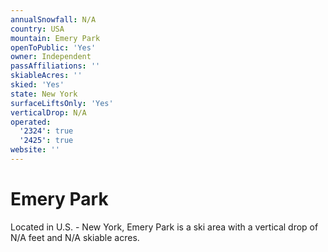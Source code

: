 ```yaml
---
annualSnowfall: N/A
country: USA
mountain: Emery Park
openToPublic: 'Yes'
owner: Independent
passAffiliations: ''
skiableAcres: ''
skied: 'Yes'
state: New York
surfaceLiftsOnly: 'Yes'
verticalDrop: N/A
operated:
  '2324': true
  '2425': true
website: ''
---
```



# Emery Park

Located in U.S. - New York, Emery Park is a ski area with a vertical drop of N/A feet and N/A skiable acres.
